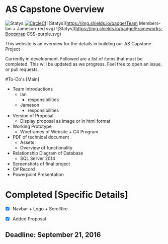 # AS Capstone Overview

![Statys](https://img.shields.io/badge/Complete-10%25-orange.svg) [![CircleCI](https://img.shields.io/circleci/project/BrightFlair/PHP.Gt.svg?maxAge=2592000?style=flat-square)]()
![Statys](https://img.shields.io/badge/Team Members-Ian + Jameson-red.svg)
![Statys](https://img.shields.io/badge/Frameworks-Bootstrap CSS-purple.svg)


This website is an overview for the details in building our AS Capstone Project 


Currently in development. Followed are a list of items that must be completed. This will be updated as we progress. Feel free to open an issue, or pull requests.

#To-Do's [Main]
* Team Introductions
  * Ian
    * responsibilities 
  * Jameson
    * responsibilities 
* Version of Proposal
  * Display proposal as image or in html format
* Working Prototype
  * Wireframes of Website + C# Program
* PDF of technical document
  * Assets
  * Overview of functionality
* Relationship Diagram of Database
  * SQL Server 2014
* Screenshots of final project
 *  C# Record 
* Powerpoint Presentation
 
# Completed [Specific Details]
- [x] Navbar + Logo + Scrollfire
- [x] Added Proposal


## Deadline: September 21, 2016
